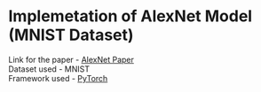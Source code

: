 # Implemetation of AlexNet Model (MNIST Dataset) 
Link for the paper - [AlexNet Paper](https://papers.nips.cc/paper/4824-imagenet-classification-with-deep-convolutional-neural-networks.pdf)<br>
Dataset used - MNIST <br>
Framework used - [PyTorch](https://pytorch.org/)
